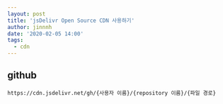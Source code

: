 ```yaml
---
layout: post
title: 'jsDelivr Open Source CDN 사용하기'
author: jinnnh
date: '2020-02-05 14:00'
tags:
  - cdn
---
```


## github

`https://cdn.jsdelivr.net/gh/{사용자 이름}/{repository 이름}/{파일 경로}`
